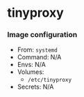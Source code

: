 # tinyproxy
### Image configuration
* From: `systemd`
* Command: N/A
* Envs: N/A
* Volumes:
    * `/etc/tinyproxy`
* Secrets: N/A
